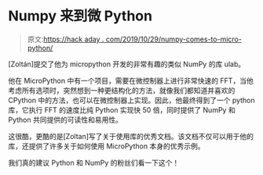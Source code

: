 # Numpy 来到微 Python

> 原文:[https://hack aday . com/2019/10/29/numpy-comes-to-micro-python/](https://hackaday.com/2019/10/29/numpy-comes-to-micro-python/)

[Zoltán]提交了他为 micropython 开发的非常有趣的类似 NumPy 的库 ulab。

他在 MicroPython 中有一个项目，需要在微控制器上进行非常快速的 FFT，当他考虑所有选项时，突然想到一种更结构化的方法，就像我们都知道并喜欢的 CPython 中的方法，也可以在微控制器上实现。因此，他最终得到了一个 python 库，它执行 FFT 的速度比纯 Python 实现快 50 倍，同时提供了 NumPy 和 Python 共同提供的可读性和易用性。

这很酷，更酷的是[Zoltan]写了关于使用库的优秀文档。该文档不仅可以用于他的库，还提供了许多关于如何使用 MicroPython 本身的优秀示例。

我们真的建议 Python 和 NumPy 的粉丝们看一下这个！